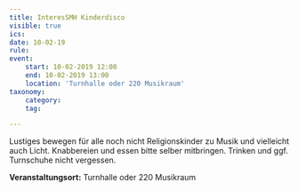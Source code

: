 ```yaml
---
title: InteresSMH Kinderdisco
visible: true
ics: 
date: 10-02-19
rule: 
event:
	start: 10-02-2019 12:00
	end: 10-02-2019 13:00
	location: 'Turnhalle oder 220 Musikraum'
taxonomy:
	category: 
	tag: 

---
```

Lustiges bewegen für alle noch nicht Religionskinder zu Musik und vielleicht auch Licht. Knabbereien und essen bitte selber mitbringen. Trinken und ggf. Turnschuhe nicht vergessen.


**Veranstaltungsort:** Turnhalle oder 220 Musikraum

